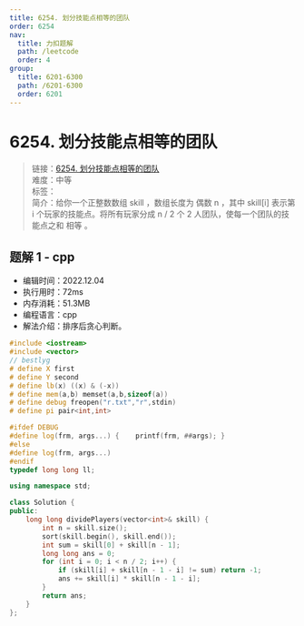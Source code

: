 ```yaml
---
title: 6254. 划分技能点相等的团队
order: 6254
nav:
  title: 力扣题解
  path: /leetcode
  order: 4
group:
  title: 6201-6300
  path: /6201-6300
  order: 6201
---
```


# 6254. 划分技能点相等的团队

> 链接：[6254. 划分技能点相等的团队](https://leetcode.cn/problems/divide-players-into-teams-of-equal-skill/)  
> 难度：中等  
> 标签：  
> 简介：给你一个正整数数组 skill ，数组长度为 偶数 n ，其中 skill[i] 表示第 i 个玩家的技能点。将所有玩家分成 n / 2 个 2 人团队，使每一个团队的技能点之和 相等 。

## 题解 1 - cpp

- 编辑时间：2022.12.04
- 执行用时：72ms
- 内存消耗：51.3MB
- 编程语言：cpp
- 解法介绍：排序后贪心判断。

```cpp
#include <iostream>
#include <vector>
// bestlyg
# define X first
# define Y second
# define lb(x) ((x) & (-x))
# define mem(a,b) memset(a,b,sizeof(a))
# define debug freopen("r.txt","r",stdin)
# define pi pair<int,int>

#ifdef DEBUG
#define log(frm, args...) {    printf(frm, ##args); }
#else
#define log(frm, args...)
#endif
typedef long long ll;

using namespace std;

class Solution {
public:
    long long dividePlayers(vector<int>& skill) {
        int n = skill.size();
        sort(skill.begin(), skill.end());
        int sum = skill[0] + skill[n - 1];
        long long ans = 0;
        for (int i = 0; i < n / 2; i++) {
            if (skill[i] + skill[n - 1 - i] != sum) return -1;
            ans += skill[i] * skill[n - 1 - i];
        }
        return ans;
    }
};
```
